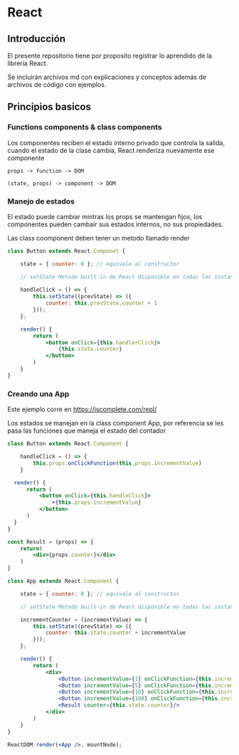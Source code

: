 # React

## Introducción

El presente repositorio tiene por proposito registrar lo aprendido de la librería React.

Se incluirán archivos md con explicaciones y conceptos además de archivos de código con ejemplos.

## Principios basicos

### Functions components & class components

Los componentes reciben el estado interno privado que controla la salida, cuando el estado de la clase cambia, React renderiza nuevamente ese componente
```
props -> function -> DOM

(state, props) -> component -> DOM
```

### Manejo de estados

El estado puede cambiar mintras los props se mantengan fijos, los componentes pueden cambair sus estados internos, no sus propiedades.

Las class coomponent deben tener un metodo llamado render

```jsx
class Button extends React.Componet {

    state = { counter: 0 }; // equivale al constructor

    // setState Metodo built-in de React disponible en todas las instancias de componentes
    
    handleClick = () => {
        this.setState((prevState) => ({
            counter: this.prevState.counter + 1
        }));
    };

    render() {
        return (
            <button onClick={this.handlerClick}>
                {this.state.counter}
            </button>
        )
    }
}
```
### Creando una App

Este ejemplo corre en https://jscomplete.com/repl/

Los estados se manejan en la class component App, por referencia se les pasa las funciones que maneja el estado del contador

```jsx
class Button extends React.Component {

    handleClick = () => {
        this.props.onClickFunction(this.props.incrementValue)
    }

  render() {
      return (
          <button onClick={this.handleClick}>
              +{this.props.incrementValue}
          </button>
      )
  }
}

const Result = (props) => {
    return(
        <div>{props.counter}</div>
    )
}

class App extends React.Component {

    state = { counter: 0 }; // equivale al constructor

    // setState Metodo built-in de React disponible en todas las instancias de componentes

    incrementCounter = (incrementValue) => {
        this.setState((prevState) => ({
            counter: this.state.counter + incrementValue
        }));
    };

    render() {
        return (
            <div>
                <Button incrementValue={1} onClickFunction={this.incrementCounter}/>
                <Button incrementValue={5} onClickFunction={this.incrementCounter}/>
                <Button incrementValue={10} onClickFunction={this.incrementCounter}/>
                <Button incrementValue={100} onClickFunction={this.incrementCounter}/>
                <Result counter={this.state.counter}/>
            </div>
        )
    }
}

ReactDOM.render(<App />, mountNode);
```